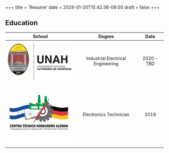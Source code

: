 +++
title = 'Resume'
date = 2024-01-20T15:42:36-06:00
draft = false
+++

## Education

|School   |Degree   |Date   |
|---|:---:|:---:|
|![UNAH](images/logo-unah.jpg)   |Industrial Electrical Engineering   |2020 - TBD   |
|![](images/logo-ctha.jpeg)   |Electronics Technician   |2019   |
         